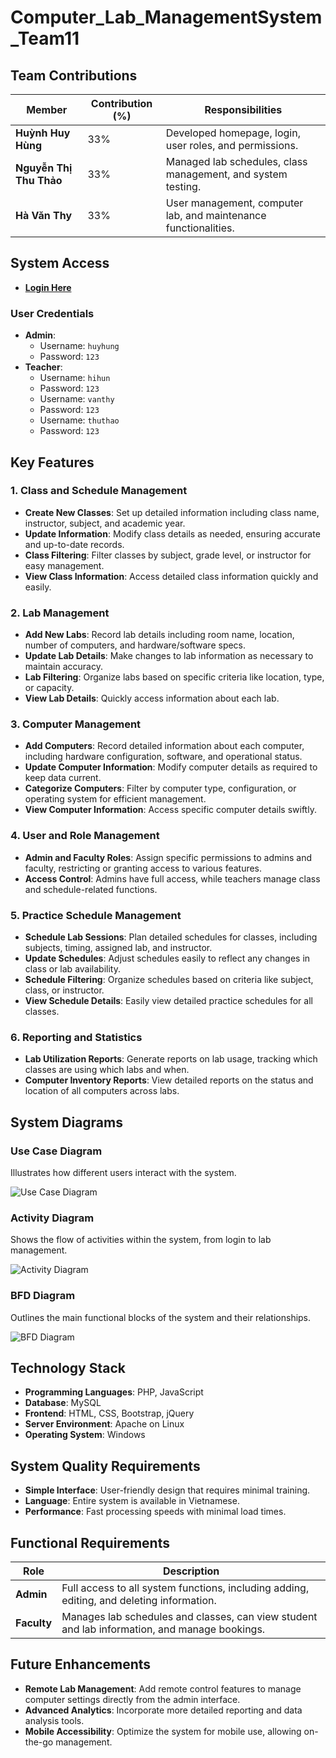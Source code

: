 # Computer_Lab_ManagementSystem_Team11

## Team Contributions

| Member                | Contribution (%) | Responsibilities                                              |
|-----------------------|------------------|---------------------------------------------------------------|
| **Huỳnh Huy Hùng**    | 33%              | Developed homepage, login, user roles, and permissions.       |
| **Nguyễn Thị Thu Thảo** | 33%              | Managed lab schedules, class management, and system testing.  |
| **Hà Văn Thy**        | 33%              | User management, computer lab, and maintenance functionalities.|

## System Access

- **[Login Here](https://nhom11php.000webhostapp.com/DoAn_QLyPMT_Nhom11/login.php)**

### User Credentials

- **Admin**: 
  - Username: `huyhung`
  - Password: `123`
- **Teacher**: 
  - Username: `hihun`
  - Password: `123`
  - Username: `vanthy`
  - Password: `123`
  - Username: `thuthao`
  - Password: `123`

## Key Features

### 1. Class and Schedule Management
- **Create New Classes**: Set up detailed information including class name, instructor, subject, and academic year.
- **Update Information**: Modify class details as needed, ensuring accurate and up-to-date records.
- **Class Filtering**: Filter classes by subject, grade level, or instructor for easy management.
- **View Class Information**: Access detailed class information quickly and easily.

### 2. Lab Management
- **Add New Labs**: Record lab details including room name, location, number of computers, and hardware/software specs.
- **Update Lab Details**: Make changes to lab information as necessary to maintain accuracy.
- **Lab Filtering**: Organize labs based on specific criteria like location, type, or capacity.
- **View Lab Details**: Quickly access information about each lab.

### 3. Computer Management
- **Add Computers**: Record detailed information about each computer, including hardware configuration, software, and operational status.
- **Update Computer Information**: Modify computer details as required to keep data current.
- **Categorize Computers**: Filter by computer type, configuration, or operating system for efficient management.
- **View Computer Information**: Access specific computer details swiftly.

### 4. User and Role Management
- **Admin and Faculty Roles**: Assign specific permissions to admins and faculty, restricting or granting access to various features.
- **Access Control**: Admins have full access, while teachers manage class and schedule-related functions.

### 5. Practice Schedule Management
- **Schedule Lab Sessions**: Plan detailed schedules for classes, including subjects, timing, assigned lab, and instructor.
- **Update Schedules**: Adjust schedules easily to reflect any changes in class or lab availability.
- **Schedule Filtering**: Organize schedules based on criteria like subject, class, or instructor.
- **View Schedule Details**: Easily view detailed practice schedules for all classes.

### 6. Reporting and Statistics
- **Lab Utilization Reports**: Generate reports on lab usage, tracking which classes are using which labs and when.
- **Computer Inventory Reports**: View detailed reports on the status and location of all computers across labs.

## System Diagrams

### Use Case Diagram
Illustrates how different users interact with the system.

![Use Case Diagram](https://github.com/hyans221/QLPMT_Project_Nhom11/assets/89960460/02b6a4e8-58eb-4a23-8dbc-1920c024d207)

### Activity Diagram
Shows the flow of activities within the system, from login to lab management.

![Activity Diagram](https://github.com/hyans221/QLPMT_Project_Nhom11/assets/89960460/6e79944b-c6e5-4e3d-8e9f-b486923bb2cf)

### BFD Diagram
Outlines the main functional blocks of the system and their relationships.

![BFD Diagram](https://github.com/hyans221/QLPMT_Project_Nhom11/assets/89960460/c95207d3-1b26-4b6f-a734-cc885e05f2c0)

## Technology Stack

- **Programming Languages**: PHP, JavaScript
- **Database**: MySQL
- **Frontend**: HTML, CSS, Bootstrap, jQuery
- **Server Environment**: Apache on Linux
- **Operating System**: Windows

## System Quality Requirements

- **Simple Interface**: User-friendly design that requires minimal training.
- **Language**: Entire system is available in Vietnamese.
- **Performance**: Fast processing speeds with minimal load times.

## Functional Requirements

| Role      | Description                                                                                 |
|-----------|---------------------------------------------------------------------------------------------|
| **Admin** | Full access to all system functions, including adding, editing, and deleting information.   |
| **Faculty** | Manages lab schedules and classes, can view student and lab information, and manage bookings.|

## Future Enhancements

- **Remote Lab Management**: Add remote control features to manage computer settings directly from the admin interface.
- **Advanced Analytics**: Incorporate more detailed reporting and data analysis tools.
- **Mobile Accessibility**: Optimize the system for mobile use, allowing on-the-go management.

